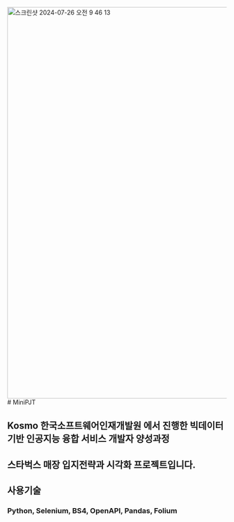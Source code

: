 <img width="900" alt="스크린샷 2024-07-26 오전 9 46 13" src="https://github.com/user-attachments/assets/1d6dba7e-e583-49b3-94d8-f6fffe13ae93"># MiniPJT

## Kosmo 한국소프트웨어인재개발원 에서 진행한 빅데이터기반 인공지능 융합 서비스 개발자 양성과정
## 스타벅스 매장 입지전략과 시각화 프로젝트입니다.

## 사용기술
### Python, Selenium, BS4, OpenAPI, Pandas, Folium
